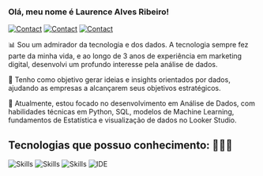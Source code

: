 ### Olá, meu nome é Laurence Alves Ribeiro!

[![Contact](https://img.shields.io/badge/website-000000?style=for-the-badge&logo=About.me&logoColor=white)](https://sites.google.com/view/laurencealvesribeiro)
[![Contact](https://img.shields.io/badge/LinkedIn-0077B5?style=for-the-badge&logo=linkedin&logoColor=white)](https://www.linkedin.com/in/laurenceribeiro/)
[![Contact](https://img.shields.io/badge/WhatsApp-25D366?style=for-the-badge&logo=whatsapp&logoColor=white)](https://api.whatsapp.com/send?phone=5549999447791)

📊 Sou um admirador da tecnologia e dos dados. A tecnologia sempre fez parte da minha vida, e ao longo de 3 anos de experiência em marketing digital, desenvolvi um profundo interesse pela análise de dados.

🗾 Tenho como objetivo gerar ideias e insights orientados por dados, ajudando as empresas a alcançarem seus objetivos estratégicos.

📖 Atualmente, estou focado no desenvolvimento em Análise de Dados, com habilidades técnicas em Python, SQL, modelos de Machine Learning, fundamentos de Estatística e visualização de dados no Looker Studio. 

## Tecnologias que possuo conhecimento: 👨🏻‍💻

![Skills](https://img.shields.io/badge/Python-3776AB?style=for-the-badge&logo=python&logoColor=white)
![Skills](https://img.shields.io/badge/PostgreSQL-316192?style=for-the-badge&logo=postgresql&logoColor=white)
![Skills](https://img.shields.io/badge/Microsoft_Excel-217346?style=for-the-badge&logo=microsoft-excel&logoColor=white)
![IDE](https://img.shields.io/badge/Visual_Studio_Code-0078D4?style=for-the-badge&logo=visual%20studio%20code&logoColor=white)

